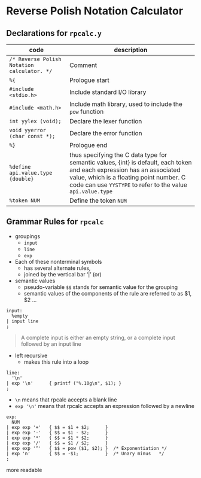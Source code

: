 # Reverse Polish Notation Calculator

## Declarations for `rpcalc.y`

| code | description |
| ---- | ----------- |
| `/* Reverse Polish Notation calculator. */` | Comment |
| `%{` | Prologue start |
| `#include <stdio.h>` | Include standard I/O library |
| `#include <math.h>` | Include math library, used to include the `pow` function |
| `int yylex (void);` | Declare the lexer function |
| `void yyerror (char const *);` | Declare the error function |
| `%}` | Prologue end |
| `%define api.value.type {double}` | thus specifying the C data type for semantic values, {int} is default, each token and each expression has an associated value, which is a floating point number. C code can use `YYSTYPE` to refer to the value `api.value.type`|
| `%token NUM` | Define the token `NUM` |

## Grammar Rules for `rpcalc`

- groupings
    - `input`
    - `line`
    - `exp`
- Each of these nonterminal symbols 
    - has several alternate rules, 
    - joined by the vertical bar ‘|’ (or)
- semantic values
    - pseudo-variable `$$` stands for semantic value for the grouping
    - semantic values of the components of the rule are referred to as $1, $2 ...

```bison
input:
  %empty
| input line
;
```

> A complete input is either an empty string, or a complete input followed by an input line

- left recursive
    - makes this rule into a loop


```bison
line:
  '\n'
| exp '\n'      { printf ("%.10g\n", $1); }
;
```

- `\n` means that rpcalc accepts a blank line
- `exp '\n'` means that rpcalc accepts an expression followed by a newline

```bison
exp:
  NUM
| exp exp '+'   { $$ = $1 + $2;      }
| exp exp '-'   { $$ = $1 - $2;      }
| exp exp '*'   { $$ = $1 * $2;      }
| exp exp '/'   { $$ = $1 / $2;      }
| exp exp '^'   { $$ = pow ($1, $2); }  /* Exponentiation */
| exp 'n'       { $$ = -$1;          }  /* Unary minus   */
;
```

more readable
